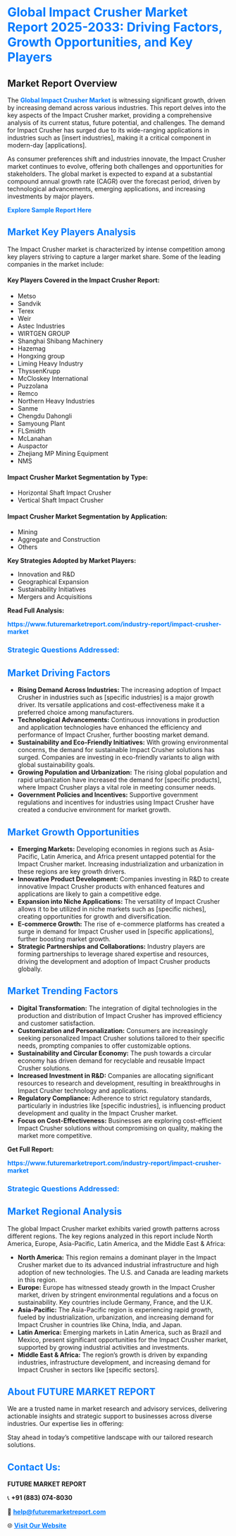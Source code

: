 <h1 style="color: #007BFF;">Global Impact Crusher Market Report 2025-2033: Driving Factors, Growth Opportunities, and Key Players</h1>

<section id="overview">
<h2>Market Report Overview</h2>
<p>The <a href="https://www.futuremarketreport.com/industry-report/impact-crusher-market" style="color: #007BFF; text-decoration: none;"><strong>Global Impact Crusher Market</strong></a> is witnessing significant growth, driven by increasing demand across various industries. This report delves into the key aspects of the Impact Crusher market, providing a comprehensive analysis of its current status, future potential, and challenges. The demand for Impact Crusher has surged due to its wide-ranging applications in industries such as [insert industries], making it a critical component in modern-day [applications].</p>
<p>As consumer preferences shift and industries innovate, the Impact Crusher market continues to evolve, offering both challenges and opportunities for stakeholders. The global market is expected to expand at a substantial compound annual growth rate (CAGR) over the forecast period, driven by technological advancements, emerging applications, and increasing investments by major players.</p>
</section>

<section id="overview">
<p><a href="https://www.futuremarketreport.com/request-sample/reportId=27954" style="color: #007BFF; text-decoration: none;"><strong>Explore Sample Report Here</strong></a></p>
</section>

<section id="key-players">
<h2 style="color: #007BFF;">Market Key Players Analysis</h2>
<p>The Impact Crusher market is characterized by intense competition among key players striving to capture a larger market share. Some of the leading companies in the market include:</p>
<h4>Key Players Covered in the Impact Crusher Report:</h4>
<ul><li>Metso</li><li>Sandvik</li><li>Terex</li><li>Weir</li><li>Astec Industries</li><li>WIRTGEN GROUP</li><li>Shanghai Shibang Machinery</li><li>Hazemag</li><li>Hongxing group</li><li>Liming Heavy Industry</li><li>ThyssenKrupp</li><li>McCloskey International</li><li>Puzzolana</li><li>Remco</li><li>Northern Heavy Industries</li><li>Sanme</li><li>Chengdu Dahongli</li><li>Samyoung Plant</li><li>FLSmidth</li><li>McLanahan</li><li>Auspactor</li><li>Zhejiang MP Mining Equipment</li><li>NMS</li></ul>
<h4>Impact Crusher Market Segmentation by Type:</h4>
<ul><li>Horizontal Shaft Impact Crusher</li><li>Vertical Shaft Impact Crusher</li></ul>

<h4>Impact Crusher Market Segmentation by Application:</h4>
<ul><li>Mining</li><li>Aggregate and Construction</li><li>Others</li></ul>
<p><strong>Key Strategies Adopted by Market Players:</strong></p>
<ul>
<li>Innovation and R&D</li>
<li>Geographical Expansion</li>
<li>Sustainability Initiatives</li>
<li>Mergers and Acquisitions</li>
</ul>
</section>

<section>
<p><strong>Read Full Analysis: </strong></p><a href="https://www.futuremarketreport.com/industry-report/impact-crusher-market" style="color: #007BFF; text-decoration: none;"><strong>https://www.futuremarketreport.com/industry-report/impact-crusher-market</strong></a>
<h3 style="color: #007BFF;">Strategic Questions Addressed:</h3>
</section>

<section id="driving-factors">
<h2 style="color: #007BFF;">Market Driving Factors</h2>
<ul>
<li><strong>Rising Demand Across Industries:</strong> The increasing adoption of Impact Crusher in industries such as [specific industries] is a major growth driver. Its versatile applications and cost-effectiveness make it a preferred choice among manufacturers.</li>
<li><strong>Technological Advancements:</strong> Continuous innovations in production and application technologies have enhanced the efficiency and performance of Impact Crusher, further boosting market demand.</li>
<li><strong>Sustainability and Eco-Friendly Initiatives:</strong> With growing environmental concerns, the demand for sustainable Impact Crusher solutions has surged. Companies are investing in eco-friendly variants to align with global sustainability goals.</li>
<li><strong>Growing Population and Urbanization:</strong> The rising global population and rapid urbanization have increased the demand for [specific products], where Impact Crusher plays a vital role in meeting consumer needs.</li>
<li><strong>Government Policies and Incentives:</strong> Supportive government regulations and incentives for industries using Impact Crusher have created a conducive environment for market growth.</li>
</ul>
</section>

<section id="growth-opportunities">
<h2 style="color: #007BFF;">Market Growth Opportunities</h2>
<ul>
<li><strong>Emerging Markets:</strong> Developing economies in regions such as Asia-Pacific, Latin America, and Africa present untapped potential for the Impact Crusher market. Increasing industrialization and urbanization in these regions are key growth drivers.</li>
<li><strong>Innovative Product Development:</strong> Companies investing in R&D to create innovative Impact Crusher products with enhanced features and applications are likely to gain a competitive edge.</li>
<li><strong>Expansion into Niche Applications:</strong> The versatility of Impact Crusher allows it to be utilized in niche markets such as [specific niches], creating opportunities for growth and diversification.</li>
<li><strong>E-commerce Growth:</strong> The rise of e-commerce platforms has created a surge in demand for Impact Crusher used in [specific applications], further boosting market growth.</li>
<li><strong>Strategic Partnerships and Collaborations:</strong> Industry players are forming partnerships to leverage shared expertise and resources, driving the development and adoption of Impact Crusher products globally.</li>
</ul>
</section>

<section id="trending-factors">
<h2 style="color: #007BFF;">Market Trending Factors</h2>
<ul>
<li><strong>Digital Transformation:</strong> The integration of digital technologies in the production and distribution of Impact Crusher has improved efficiency and customer satisfaction.</li>
<li><strong>Customization and Personalization:</strong> Consumers are increasingly seeking personalized Impact Crusher solutions tailored to their specific needs, prompting companies to offer customizable options.</li>
<li><strong>Sustainability and Circular Economy:</strong> The push towards a circular economy has driven demand for recyclable and reusable Impact Crusher solutions.</li>
<li><strong>Increased Investment in R&D:</strong> Companies are allocating significant resources to research and development, resulting in breakthroughs in Impact Crusher technology and applications.</li>
<li><strong>Regulatory Compliance:</strong> Adherence to strict regulatory standards, particularly in industries like [specific industries], is influencing product development and quality in the Impact Crusher market.</li>
<li><strong>Focus on Cost-Effectiveness:</strong> Businesses are exploring cost-efficient Impact Crusher solutions without compromising on quality, making the market more competitive.</li>
</ul>
</section>

<section>
<p><strong>Get Full Report: </strong></p><a href="https://www.futuremarketreport.com/industry-report/impact-crusher-market" style="color: #007BFF; text-decoration: none;"><strong>https://www.futuremarketreport.com/industry-report/impact-crusher-market</strong></a>
<h3 style="color: #007BFF;">Strategic Questions Addressed:</h3>
</section>


<section id="regional-analysis">
<h2 style="color: #007BFF;">Market Regional Analysis</h2>
<p>The global Impact Crusher market exhibits varied growth patterns across different regions. The key regions analyzed in this report include North America, Europe, Asia-Pacific, Latin America, and the Middle East & Africa:</p>
<ul>
<li><strong>North America:</strong> This region remains a dominant player in the Impact Crusher market due to its advanced industrial infrastructure and high adoption of new technologies. The U.S. and Canada are leading markets in this region.</li>
<li><strong>Europe:</strong> Europe has witnessed steady growth in the Impact Crusher market, driven by stringent environmental regulations and a focus on sustainability. Key countries include Germany, France, and the U.K.</li>
<li><strong>Asia-Pacific:</strong> The Asia-Pacific region is experiencing rapid growth, fueled by industrialization, urbanization, and increasing demand for Impact Crusher in countries like China, India, and Japan.</li>
<li><strong>Latin America:</strong> Emerging markets in Latin America, such as Brazil and Mexico, present significant opportunities for the Impact Crusher market, supported by growing industrial activities and investments.</li>
<li><strong>Middle East & Africa:</strong> The region’s growth is driven by expanding industries, infrastructure development, and increasing demand for Impact Crusher in sectors like [specific sectors].</li>
</ul>
</section>

<footer>
<h2 style="color: #007BFF;">About FUTURE MARKET REPORT</h2>
<p>We are a trusted name in market research and advisory services, delivering actionable insights and strategic support to businesses across diverse industries. Our expertise lies in offering:</p>

<p>Stay ahead in today’s competitive landscape with our tailored research solutions.</p>

<h2 style="color: #007BFF;">Contact Us:</h2>
<p><strong>FUTURE MARKET REPORT</strong></p>
<p>📞 <strong>+91 (883) 074-8030</strong></p>
<p>📧 <strong><a href="mailto:help@futuremarketreport.com" style="color: #007BFF;">help@futuremarketreport.com</a></strong></p>
<p>🌐 <strong><a href="https://www.futuremarketreport.com/" style="color: #007BFF;">Visit Our Website</a></strong></p>
</footer>